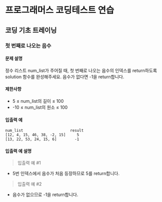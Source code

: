# 프로그래머스 코딩테스트 연습

## 코딩 기초 트레이닝

### 첫 번째로 나오는 음수

#### 문제 설명

정수 리스트 num_list가 주어질 때, 첫 번째로 나오는 음수의 인덱스를 return하도록 solution 함수를 완성해주세요. 음수가 없다면 -1을 return합니다.

#### 제한사항

- 5 ≤ num_list의 길이 ≤ 100
- -10 ≤ num_list의 원소 ≤ 100

#### 입출력 예

```
num_list	                 result
[12, 4, 15, 46, 38, -2, 15] 	5
[13, 22, 53, 24, 15, 6]	       -1
```

#### 입출력 예 설명

> 입출력 예 #1

- 5번 인덱스에서 음수가 처음 등장하므로 5를 return합니다.

> 입출력 예 #2

- 음수가 없으므로 -1을 return합니다.
